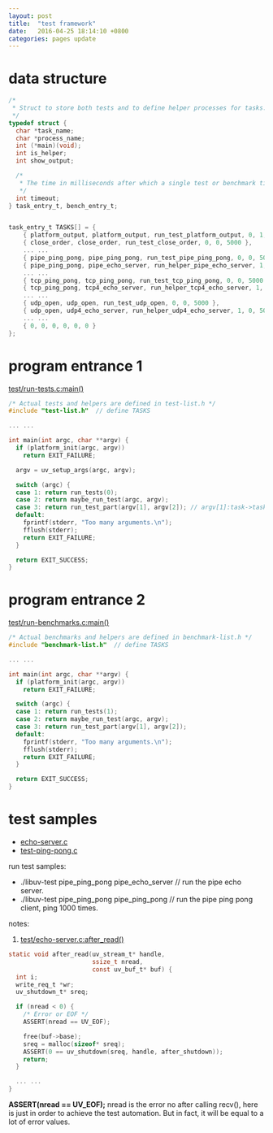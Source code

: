 ```yaml
---
layout: post
title:  "test framework"
date:   2016-04-25 18:14:10 +0800
categories: pages update
---
```


# data structure 

```c
/*
 * Struct to store both tests and to define helper processes for tasks.
 */
typedef struct {
  char *task_name;
  char *process_name;
  int (*main)(void);
  int is_helper;
  int show_output;

  /*
   * The time in milliseconds after which a single test or benchmark times out.
   */
  int timeout;
} task_entry_t, bench_entry_t;


task_entry_t TASKS[] = {
    { platform_output, platform_output, run_test_platform_output, 0, 1, 5000 },
    { close_order, close_order, run_test_close_order, 0, 0, 5000 },
    ... ...
    { pipe_ping_pong, pipe_ping_pong, run_test_pipe_ping_pong, 0, 0, 5000 },
    { pipe_ping_pong, pipe_echo_server, run_helper_pipe_echo_server, 1, 0, 5000 },
    ... ...
    { tcp_ping_pong, tcp_ping_pong, run_test_tcp_ping_pong, 0, 0, 5000 },
    { tcp_ping_pong, tcp4_echo_server, run_helper_tcp4_echo_server, 1, 0, 5000 },
    ... ...
    { udp_open, udp_open, run_test_udp_open, 0, 0, 5000 },
    { udp_open, udp4_echo_server, run_helper_udp4_echo_server, 1, 0, 5000 },
    ... ...
    { 0, 0, 0, 0, 0, 0 }
};
```

# program entrance 1

[test/run-tests.c:main()](https://github.com/libuv/libuv/blob/v1.x/test/run-tests.c#L49)

```c
/* Actual tests and helpers are defined in test-list.h */
#include "test-list.h"  // define TASKS

... ...

int main(int argc, char **argv) {
  if (platform_init(argc, argv))
    return EXIT_FAILURE;

  argv = uv_setup_args(argc, argv);

  switch (argc) {
  case 1: return run_tests(0);
  case 2: return maybe_run_test(argc, argv);
  case 3: return run_test_part(argv[1], argv[2]); // argv[1]:task->task_name, argv[2]:task->process_name.
  default:
    fprintf(stderr, "Too many arguments.\n");
    fflush(stderr);
    return EXIT_FAILURE;
  }

  return EXIT_SUCCESS;
}
```

# program entrance 2

[test/run-benchmarks.c:main()](https://github.com/libuv/libuv/blob/v1.x/test/run-benchmarks.c#L35)

```c
/* Actual benchmarks and helpers are defined in benchmark-list.h */
#include "benchmark-list.h"  // define TASKS

... ...

int main(int argc, char **argv) {
  if (platform_init(argc, argv))
    return EXIT_FAILURE;

  switch (argc) {
  case 1: return run_tests(1);
  case 2: return maybe_run_test(argc, argv);
  case 3: return run_test_part(argv[1], argv[2]);
  default:
    fprintf(stderr, "Too many arguments.\n");
    fflush(stderr);
    return EXIT_FAILURE;
  }

  return EXIT_SUCCESS;
}
```



# test samples

* [echo-server.c](https://github.com/libuv/libuv/blob/v1.x/test/echo-server.c)
* [test-ping-pong.c](https://github.com/libuv/libuv/blob/v1.x/test/test-ping-pong.c)

run test samples:

* ./libuv-test pipe_ping_pong pipe_echo_server   // run the pipe echo server.
* ./libuv-test pipe_ping_pong pipe_ping_pong     // run the pipe ping pong client, ping 1000 times.

notes:

1. [test/echo-server.c:after_read()](https://github.com/libuv/libuv/blob/v1.x/test/echo-server.c#L81)

```c
static void after_read(uv_stream_t* handle,
                       ssize_t nread,
                       const uv_buf_t* buf) {
  int i;
  write_req_t *wr;
  uv_shutdown_t* sreq;

  if (nread < 0) {
    /* Error or EOF */
    ASSERT(nread == UV_EOF);

    free(buf->base);
    sreq = malloc(sizeof* sreq);
    ASSERT(0 == uv_shutdown(sreq, handle, after_shutdown));
    return;
  }

  ... ...
}
```

**ASSERT(nread == UV_EOF);** nread is the error no after calling recv(), here is just in order to achieve the test automation. But in fact, it will be equal to a lot of error values.




